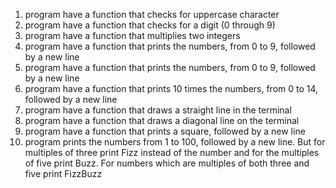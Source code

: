 1) program have a function that checks for uppercase character
2) program have a function that checks for a digit (0 through 9)
3) program have a function that multiplies two integers
4) program have a function that prints the numbers, from 0 to 9, followed by a new line
5) program have a function that prints the numbers, from 0 to 9, followed by a new line
6) program have a function that prints 10 times the numbers, from 0 to 14, followed by a new line
7) program have a function that draws a straight line in the terminal
8) program have a function that draws a diagonal line on the terminal
9) program have a function that prints a square, followed by a new line
10) program prints the numbers from 1 to 100, followed by a new line. But for multiples of three print Fizz instead of the number and for the multiples of five print Buzz. For numbers which are multiples of both three and five print FizzBuzz
